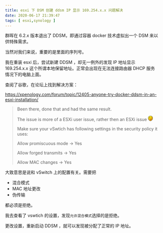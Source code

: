 ```yaml
---
title: esxi 下 DSM 创建 ddsm IP 显示 169.254.x.x 问题解决
date: 2020-06-17 21:39:47
tags: [ esxi,synology ]
---
```


群晖在  6.2.x 版本退出了 DDSM，即通过容器 docker 技术虚拟出一个 DSM 来以供特殊需求。

当然对我们来说，重要的是里面的序列号。



我在重装 esxi 后，尝试新建 DDSM ，却无一例外的发现 IP 地址显示 169.254.x.x 这个所谓本地保留地址。正常会出现在无法连接路由器 DHCP 服务情况下的电脑上面。



查阅了谷歌，在论坛上找到解决方案：

https://xpenology.com/forum/topic/12405-anyone-try-docker-ddsm-in-an-esxi-installation/

> Been there, done that and had the same result.
>
> The issue is more of a ESXi user issue, rather then an ESXi issue ![;)](https://raw.githubusercontent.com/mapleincode/images/master/img/20200617214244.gif)
>
>  
>
> Make sure your vSwtich has following settings in the security policy it uses:
>
> Allow promiscuous mode -> Yes
>
> Allow forged transmits -> Yes
>
> Allow MAC changes -> Yes

大致意思是说和 vSwitch 上的配置有关。需要把 

- 混合模式
- MAC 地址更改
- 伪传输

都必须是拒绝。

我去查看了 vswtich 的设置，发现`允许混合模式`选择的是拒绝。

更改设置，重新启动 DDSM ，就可以发现被分配了正常的 IP 地址。